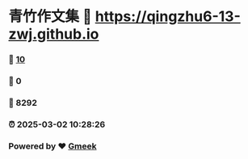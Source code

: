 # 青竹作文集 :link: https://qingzhu6-13-zwj.github.io 
### :page_facing_up: [10](https://qingzhu6-13-zwj.github.io/tag.html) 
### :speech_balloon: 0 
### :hibiscus: 8292 
### :alarm_clock: 2025-03-02 10:28:26 
### Powered by :heart: [Gmeek](https://github.com/Meekdai/Gmeek)
